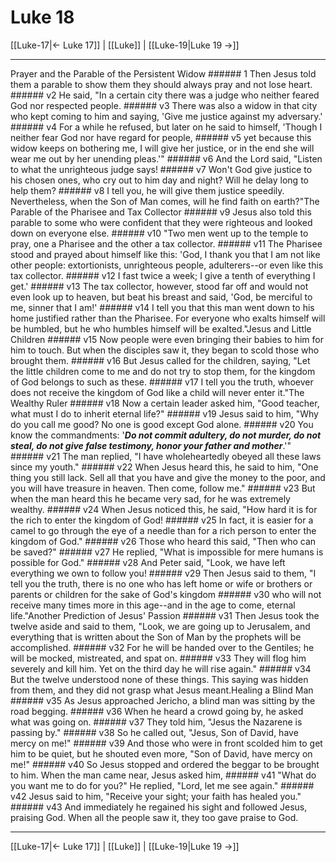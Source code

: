 # Luke 18

[[Luke-17|← Luke 17]] | [[Luke]] | [[Luke-19|Luke 19 →]]
***

Prayer and the Parable of the Persistent Widow ###### 1 Then Jesus told them a parable to show them they should always pray and not lose heart. ###### v2 He said, "In a certain city there was a judge who neither feared God nor respected people. ###### v3 There was also a widow in that city who kept coming to him and saying, 'Give me justice against my adversary.' ###### v4 For a while he refused, but later on he said to himself, 'Though I neither fear God nor have regard for people, ###### v5 yet because this widow keeps on bothering me, I will give her justice, or in the end she will wear me out by her unending pleas.'" ###### v6 And the Lord said, "Listen to what the unrighteous judge says! ###### v7 Won't God give justice to his chosen ones, who cry out to him day and night? Will he delay long to help them? ###### v8 I tell you, he will give them justice speedily. Nevertheless, when the Son of Man comes, will he find faith on earth?"The Parable of the Pharisee and Tax Collector ###### v9 Jesus also told this parable to some who were confident that they were righteous and looked down on everyone else. ###### v10 "Two men went up to the temple to pray, one a Pharisee and the other a tax collector. ###### v11 The Pharisee stood and prayed about himself like this: 'God, I thank you that I am not like other people: extortionists, unrighteous people, adulterers--or even like this tax collector. ###### v12 I fast twice a week; I give a tenth of everything I get.' ###### v13 The tax collector, however, stood far off and would not even look up to heaven, but beat his breast and said, 'God, be merciful to me, sinner that I am!' ###### v14 I tell you that this man went down to his home justified rather than the Pharisee. For everyone who exalts himself will be humbled, but he who humbles himself will be exalted."Jesus and Little Children ###### v15 Now people were even bringing their babies to him for him to touch. But when the disciples saw it, they began to scold those who brought them. ###### v16 But Jesus called for the children, saying, "Let the little children come to me and do not try to stop them, for the kingdom of God belongs to such as these. ###### v17 I tell you the truth, whoever does not receive the kingdom of God like a child will never enter it."The Wealthy Ruler ###### v18 Now a certain leader asked him, "Good teacher, what must I do to inherit eternal life?" ###### v19 Jesus said to him, "Why do you call me good? No one is good except God alone. ###### v20 You know the commandments: '**_Do not commit adultery, do not murder, do not steal, do not give false testimony, honor your father and mother_**.'" ###### v21 The man replied, "I have wholeheartedly obeyed all these laws since my youth." ###### v22 When Jesus heard this, he said to him, "One thing you still lack. Sell all that you have and give the money to the poor, and you will have treasure in heaven. Then come, follow me." ###### v23 But when the man heard this he became very sad, for he was extremely wealthy. ###### v24 When Jesus noticed this, he said, "How hard it is for the rich to enter the kingdom of God! ###### v25 In fact, it is easier for a camel to go through the eye of a needle than for a rich person to enter the kingdom of God." ###### v26 Those who heard this said, "Then who can be saved?" ###### v27 He replied, "What is impossible for mere humans is possible for God." ###### v28 And Peter said, "Look, we have left everything we own to follow you! ###### v29 Then Jesus said to them, "I tell you the truth, there is no one who has left home or wife or brothers or parents or children for the sake of God's kingdom ###### v30 who will not receive many times more in this age--and in the age to come, eternal life."Another Prediction of Jesus' Passion ###### v31 Then Jesus took the twelve aside and said to them, "Look, we are going up to Jerusalem, and everything that is written about the Son of Man by the prophets will be accomplished. ###### v32 For he will be handed over to the Gentiles; he will be mocked, mistreated, and spat on. ###### v33 They will flog him severely and kill him. Yet on the third day he will rise again." ###### v34 But the twelve understood none of these things. This saying was hidden from them, and they did not grasp what Jesus meant.Healing a Blind Man ###### v35 As Jesus approached Jericho, a blind man was sitting by the road begging. ###### v36 When he heard a crowd going by, he asked what was going on. ###### v37 They told him, "Jesus the Nazarene is passing by." ###### v38 So he called out, "Jesus, Son of David, have mercy on me!" ###### v39 And those who were in front scolded him to get him to be quiet, but he shouted even more, "Son of David, have mercy on me!" ###### v40 So Jesus stopped and ordered the beggar to be brought to him. When the man came near, Jesus asked him, ###### v41 "What do you want me to do for you?" He replied, "Lord, let me see again." ###### v42 Jesus said to him, "Receive your sight; your faith has healed you." ###### v43 And immediately he regained his sight and followed Jesus, praising God. When all the people saw it, they too gave praise to God.

***
[[Luke-17|← Luke 17]] | [[Luke]] | [[Luke-19|Luke 19 →]]
